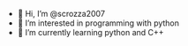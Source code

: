 - 👋 Hi, I’m @scrozza2007
- 👀 I’m interested in programming with python
- 🌱 I’m currently learning python and C++
